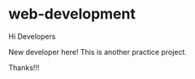 # web-development


Hi Developers

New developer here!
This is another practice project.

Thanks!!!

